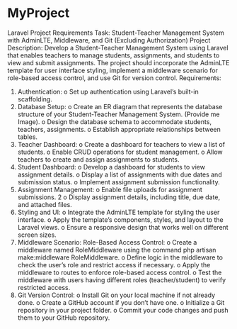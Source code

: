 # MyProject
Laravel Project Requirements
Task: Student-Teacher Management System with AdminLTE, 
Middleware, and Git (Excluding Authorization)
Project Description: Develop a Student-Teacher Management System 
using Laravel that enables teachers to manage students, assignments, 
and students to view and submit assignments. The project should 
incorporate the AdminLTE template for user interface styling, 
implement a middleware scenario for role-based access control, and use 
Git for version control.
Requirements:
1. Authentication:
o Set up authentication using Laravel’s built-in scaffolding.
2. Database Setup:
o Create an ER diagram that represents the database 
structure of your Student-Teacher Management System. 
(Provide me Image).
o Design the database schema to accommodate students, 
teachers, assignments.
o Establish appropriate relationships between tables.
3. Teacher Dashboard:
o Create a dashboard for teachers to view a list of students.
o Enable CRUD operations for student management.
o Allow teachers to create and assign assignments to 
students.
4. Student Dashboard:
o Develop a dashboard for students to view assignment 
details.
o Display a list of assignments with due dates and 
submission status.
o Implement assignment submission functionality.
5. Assignment Management:
o Enable file uploads for assignment submissions.
2
o Display assignment details, including title, due date, and 
attached files.
6. Styling and UI:
o Integrate the AdminLTE template for styling the user 
interface.
o Apply the template’s components, styles, and layout to the 
Laravel views.
o Ensure a responsive design that works well on different 
screen sizes.
7. Middleware Scenario: Role-Based Access Control:
o Create a middleware named RoleMiddleware using the 
command php artisan make:middleware RoleMiddleware.
o Define logic in the middleware to check the user’s role 
and restrict access if necessary.
o Apply the middleware to routes to enforce role-based 
access control.
o Test the middleware with users having different roles 
(teacher/student) to verify restricted access.
8. Git Version Control:
o Install Git on your local machine if not already done.
o Create a GitHub account if you don’t have one.
o Initialize a Git repository in your project folder.
o Commit your code changes and push them to your GitHub 
repository.
